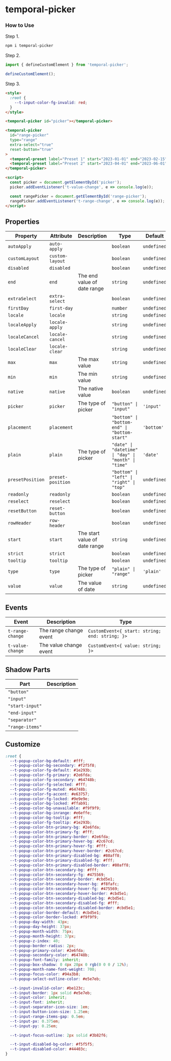 # temporal-picker


### How to Use

Step 1.
```bash
npm i temporal-picker
```

Step 2.
```javascript
import { defineCustomElement } from 'temporal-picker';

defineCustomElement();
```

Step 3.
```html
<style>
  :root {
    --t-input-color-fg-invalid: red;
  }
</style>

<temporal-picker id="picker"></temporal-picker>

<temporal-picker
  id="range-picker"
  type="range"
  extra-select="true"
  reset-button="true"
>
  <temporal-preset label="Preset 1" start="2023-01-01" end="2023-02-15"></temporal-preset>
  <temporal-preset label="Preset 2" start="2023-04-01" end="2023-06-01"></temporal-preset>
</temporal-picker>

<script>
  const picker = document.getElementById('picker');
  picker.addEventListener('t-value-change', e => console.log(e));

  const rangePicker = document.getElementById('range-picker');
  rangePicker.addEventListener('t-range-change', e => console.log(e));
</script>
```



## Properties

| Property         | Attribute         | Description                   | Type                                                 | Default     |
| ---------------- | ----------------- | ----------------------------- | ---------------------------------------------------- | ----------- |
| `autoApply`      | `auto-apply`      |                               | `boolean`                                            | `undefined` |
| `customLayout`   | `custom-layout`   |                               | `boolean`                                            | `undefined` |
| `disabled`       | `disabled`        |                               | `boolean`                                            | `undefined` |
| `end`            | `end`             | The end value of date range   | `string`                                             | `undefined` |
| `extraSelect`    | `extra-select`    |                               | `boolean`                                            | `undefined` |
| `firstDay`       | `first-day`       |                               | `number`                                             | `undefined` |
| `locale`         | `locale`          |                               | `string`                                             | `undefined` |
| `localeApply`    | `locale-apply`    |                               | `string`                                             | `undefined` |
| `localeCancel`   | `locale-cancel`   |                               | `string`                                             | `undefined` |
| `localeClear`    | `locale-clear`    |                               | `string`                                             | `undefined` |
| `max`            | `max`             | The max value                 | `string`                                             | `undefined` |
| `min`            | `min`             | The min value                 | `string`                                             | `undefined` |
| `native`         | `native`          | The native value              | `boolean`                                            | `undefined` |
| `picker`         | `picker`          | The type of picker            | `"button" \| "input"`                                | `'input'`   |
| `placement`      | `placement`       |                               | `"bottom" \| "bottom-end" \| "bottom-start"`         | `'bottom'`  |
| `plain`          | `plain`           | The type of picker            | `"date" \| "datetime" \| "day" \| "month" \| "time"` | `'date'`    |
| `presetPosition` | `preset-position` |                               | `"bottom" \| "left" \| "right" \| "top"`             | `undefined` |
| `readonly`       | `readonly`        |                               | `boolean`                                            | `undefined` |
| `reselect`       | `reselect`        |                               | `boolean`                                            | `undefined` |
| `resetButton`    | `reset-button`    |                               | `boolean`                                            | `undefined` |
| `rowHeader`      | `row-header`      |                               | `boolean`                                            | `undefined` |
| `start`          | `start`           | The start value of date range | `string`                                             | `undefined` |
| `strict`         | `strict`          |                               | `boolean`                                            | `undefined` |
| `tooltip`        | `tooltip`         |                               | `boolean`                                            | `undefined` |
| `type`           | `type`            | The type of picker            | `"plain" \| "range"`                                 | `'plain'`   |
| `value`          | `value`           | The value of date             | `string`                                             | `undefined` |


## Events

| Event            | Description            | Type                                           |
| ---------------- | ---------------------- | ---------------------------------------------- |
| `t-range-change` | The range change event | `CustomEvent<{ start: string; end: string; }>` |
| `t-value-change` | The value change event | `CustomEvent<{ value: string; }>`              |



## Shadow Parts

| Part                     | Description |
| ------------------------ | ----------- |
| `"button"`               |             |
| `"input"`                |             |
| `"start-input"`          |             |
| `"end-input"`            |             |
| `"separator"`            |             |
| `"range-items"`          |             |


## Customize
```css
:root {
  --t-popup-color-bg-default: #fff;
  --t-popup-color-bg-secondary: #f2f5f8;
  --t-popup-color-fg-default: #1e293b;
  --t-popup-color-fg-primary: #2e6fda;
  --t-popup-color-fg-secondary: #64748b;
  --t-popup-color-fg-selected: #fff;
  --t-popup-color-fg-muted: #64748b;
  --t-popup-color-fg-accent: #e63757;
  --t-popup-color-fg-locked: #9e9e9e;
  --t-popup-color-bg-locked: #ffab91;
  --t-popup-color-bg-unavailable: #f9f9f9;
  --t-popup-color-bg-inrange: #e6effe;
  --t-popup-color-bg-tooltip: #fff;
  --t-popup-color-fg-tooltip: #1e293b;
  --t-popup-color-btn-primary-bg: #2e6fda;
  --t-popup-color-btn-primary-fg: #fff;
  --t-popup-color-btn-primary-border: #2e6fda;
  --t-popup-color-btn-primary-hover-bg: #2c67cd;
  --t-popup-color-btn-primary-hover-fg: #fff;
  --t-popup-color-btn-primary-hover-border: #2c67cd;
  --t-popup-color-btn-primary-disabled-bg: #80aff8;
  --t-popup-color-btn-primary-disabled-fg: #fff;
  --t-popup-color-btn-primary-disabled-border: #80aff8;
  --t-popup-color-btn-secondary-bg: #fff;
  --t-popup-color-btn-secondary-fg: #475569;
  --t-popup-color-btn-secondary-border: #cbd5e1;
  --t-popup-color-btn-secondary-hover-bg: #f8fafc;
  --t-popup-color-btn-secondary-hover-fg: #475569;
  --t-popup-color-btn-secondary-hover-border: #cbd5e1;
  --t-popup-color-btn-secondary-disabled-bg: #cbd5e1;
  --t-popup-color-btn-secondary-disabled-fg: #fff;
  --t-popup-color-btn-secondary-disabled-border: #cbd5e1;
  --t-popup-color-border-default: #cbd5e1;
  --t-popup-color-border-locked: #f9f9f9;
  --t-popup-day-width: 43px;
  --t-popup-day-height: 37px;
  --t-popup-month-width: 75px;
  --t-popup-month-height: 37px;
  --t-popup-z-index: 40;
  --t-popup-border-radius: 2px;
  --t-popup-primary-color: #2e6fda;
  --t-popup-secondary-color: #64748b;
  --t-popup-font-family: inherit;
  --t-popup-box-shadow: 0 4px 28px 0 rgb(0 0 0 / 12%);
  --t-popup-month-name-font-weight: 700;
  --t-popup-focus-color: #94a3b8;
  --t-popup-select-outline-color: #e5e7eb;

  --t-input-invalid-color: #be123c;
  --t-input-border: 1px solid #e5e7eb;
  --t-input-color: inherit;
  --t-input-font: inherit;
  --t-input-separator-icon-size: 1em;
  --t-input-button-icon-size: 1.25em;
  --t-input-range-items-gap: 0.5em;
  --t-input-px: 0.375em;
  --t-input-py: 0.25em;

  --t-input-focus-outline: 2px solid #3b82f6;

  --t-input-disabled-bg-color: #f5f5f5;
  --t-input-disabled-color: #44403c;
}
```
